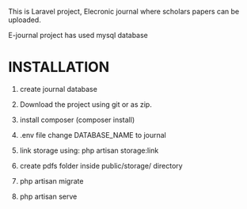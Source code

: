 This is Laravel project, Elecronic journal where scholars papers can be uploaded.

E-journal project has used mysql database

INSTALLATION
================================
1. create journal database 

2. Download the project using git or as zip.

3. install composer (composer install)

4. .env file change DATABASE_NAME to journal

5. link storage using: php artisan storage:link

6. create pdfs folder inside public/storage/ directory

7. php artisan migrate

8. php artisan serve

